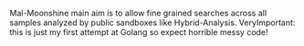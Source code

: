 Mal-Moonshine main aim is to allow fine grained searches across all samples analyzed by public sandboxes like Hybrid-Analysis.
VeryImportant: this is just my first attempt at Golang so expect horrible messy code!
